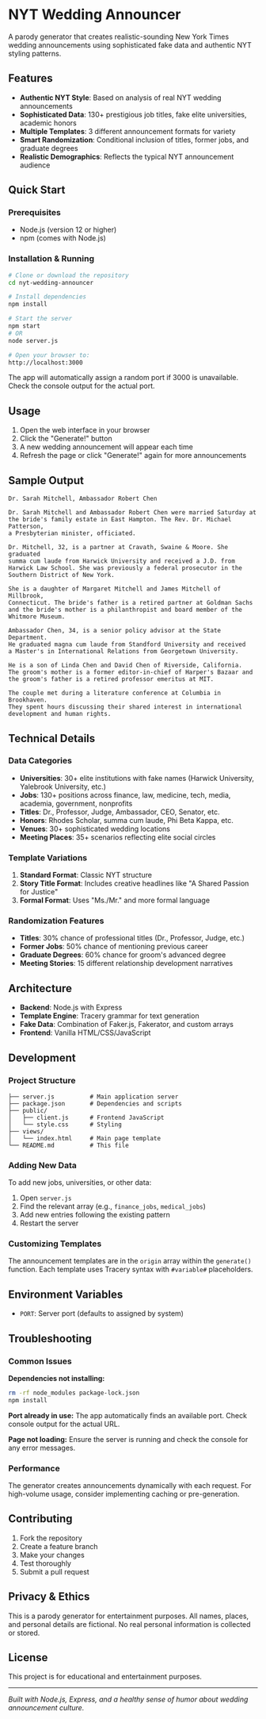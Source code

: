 # NYT Wedding Announcer

A parody generator that creates realistic-sounding New York Times wedding announcements using sophisticated fake data and authentic NYT styling patterns.

## Features

- **Authentic NYT Style**: Based on analysis of real NYT wedding announcements
- **Sophisticated Data**: 130+ prestigious job titles, fake elite universities, academic honors
- **Multiple Templates**: 3 different announcement formats for variety
- **Smart Randomization**: Conditional inclusion of titles, former jobs, and graduate degrees
- **Realistic Demographics**: Reflects the typical NYT announcement audience

## Quick Start

### Prerequisites

- Node.js (version 12 or higher)
- npm (comes with Node.js)

### Installation & Running

```bash
# Clone or download the repository
cd nyt-wedding-announcer

# Install dependencies
npm install

# Start the server
npm start
# OR
node server.js

# Open your browser to:
http://localhost:3000
```

The app will automatically assign a random port if 3000 is unavailable. Check the console output for the actual port.

## Usage

1. Open the web interface in your browser
2. Click the "Generate!" button
3. A new wedding announcement will appear each time
4. Refresh the page or click "Generate!" again for more announcements

## Sample Output

```
Dr. Sarah Mitchell, Ambassador Robert Chen

Dr. Sarah Mitchell and Ambassador Robert Chen were married Saturday at 
the bride's family estate in East Hampton. The Rev. Dr. Michael Patterson, 
a Presbyterian minister, officiated.

Dr. Mitchell, 32, is a partner at Cravath, Swaine & Moore. She graduated 
summa cum laude from Harwick University and received a J.D. from 
Harwick Law School. She was previously a federal prosecutor in the 
Southern District of New York.

She is a daughter of Margaret Mitchell and James Mitchell of Millbrook, 
Connecticut. The bride's father is a retired partner at Goldman Sachs 
and the bride's mother is a philanthropist and board member of the 
Whitmore Museum.

Ambassador Chen, 34, is a senior policy advisor at the State Department. 
He graduated magna cum laude from Standford University and received 
a Master's in International Relations from Georgetown University.

He is a son of Linda Chen and David Chen of Riverside, California. 
The groom's mother is a former editor-in-chief of Harper's Bazaar and 
the groom's father is a retired professor emeritus at MIT.

The couple met during a literature conference at Columbia in Brookhaven. 
They spent hours discussing their shared interest in international 
development and human rights.
```

## Technical Details

### Data Categories

- **Universities**: 30+ elite institutions with fake names (Harwick University, Yalebrook University, etc.)
- **Jobs**: 130+ positions across finance, law, medicine, tech, media, academia, government, nonprofits
- **Titles**: Dr., Professor, Judge, Ambassador, CEO, Senator, etc.
- **Honors**: Rhodes Scholar, summa cum laude, Phi Beta Kappa, etc.
- **Venues**: 30+ sophisticated wedding locations
- **Meeting Places**: 35+ scenarios reflecting elite social circles

### Template Variations

1. **Standard Format**: Classic NYT structure
2. **Story Title Format**: Includes creative headlines like "A Shared Passion for Justice"
3. **Formal Format**: Uses "Ms./Mr." and more formal language

### Randomization Features

- **Titles**: 30% chance of professional titles (Dr., Professor, Judge, etc.)
- **Former Jobs**: 50% chance of mentioning previous career
- **Graduate Degrees**: 60% chance for groom's advanced degree
- **Meeting Stories**: 15 different relationship development narratives

## Architecture

- **Backend**: Node.js with Express
- **Template Engine**: Tracery grammar for text generation
- **Fake Data**: Combination of Faker.js, Fakerator, and custom arrays
- **Frontend**: Vanilla HTML/CSS/JavaScript

## Development

### Project Structure
```
├── server.js          # Main application server
├── package.json       # Dependencies and scripts
├── public/
│   ├── client.js      # Frontend JavaScript
│   └── style.css      # Styling
├── views/
│   └── index.html     # Main page template
└── README.md          # This file
```

### Adding New Data

To add new jobs, universities, or other data:

1. Open `server.js`
2. Find the relevant array (e.g., `finance_jobs`, `medical_jobs`)
3. Add new entries following the existing pattern
4. Restart the server

### Customizing Templates

The announcement templates are in the `origin` array within the `generate()` function. Each template uses Tracery syntax with `#variable#` placeholders.

## Environment Variables

- `PORT`: Server port (defaults to assigned by system)

## Troubleshooting

### Common Issues

**Dependencies not installing:**
```bash
rm -rf node_modules package-lock.json
npm install
```

**Port already in use:**
The app automatically finds an available port. Check console output for the actual URL.

**Page not loading:**
Ensure the server is running and check the console for any error messages.

### Performance

The generator creates announcements dynamically with each request. For high-volume usage, consider implementing caching or pre-generation.

## Contributing

1. Fork the repository
2. Create a feature branch
3. Make your changes
4. Test thoroughly
5. Submit a pull request

## Privacy & Ethics

This is a parody generator for entertainment purposes. All names, places, and personal details are fictional. No real personal information is collected or stored.

## License

This project is for educational and entertainment purposes.

---

*Built with Node.js, Express, and a healthy sense of humor about wedding announcement culture.*
